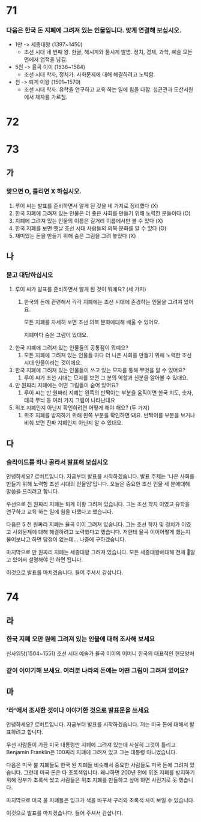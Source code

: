 # 71
### 다음은 한국 돈 지폐에 그려져 있는 인물입니다. 맞게 연결해 보십시오.
* 1만 -> 세종대왕 (1397~1450) 
	* 조선 시대 네 번째 왕. 한글, 해시계와 물시계 발명. 정치, 경제, 과학, 예술 모든 면에서 업적을 남김.
* 5천 -> 율곡 이이 (1536~1584) 
	* 조선 시대 학자, 정치가. 사회문제에 대해 해결하려고 노력함.
* 천 -> 퇴계 이왕 (1501~1570) 
	* 조선 시대 학자. 유학을 연구하고 교육 하는 일에 힘을 다함. 성균관과 도산서원에서 제자를 가르침.
# 72
# 73
## 가
### 맞으면 O, 틀리면 X 하십시오.
1. 루이 씨는 발표를 준비하면서 알게 된 것을 네 가지로 정리했다 (X)
2. 한국 지폐에 그려져 있는 인물은 더 좋은 사회를 만들기 위해 노력한 분들이다 (O)
3. 지폐에 그려져 있는 인물의 이름은 길거리 이름에서만 볼 수 있다 (X)
4. 한국 지폐를 보면 옛날 조선 시대 사람들의 의복 문화를 알 수 있다 (O)
5. 재미있는 돈을 만들기 위해 숨은 그림을 그려 놓었다 (X)
## 나
### 묻고 대답하십시오
1. 루이 씨가 발표를 준비하면서 알게 된 것이 뭐예요? (세 가지)
	1. 한국의 돈에 관련해서 각각 지폐에는 조선 시대에 존경하는 인물을 그려져 있어요.
	   
	   모든 지폐를 자세히 보면 조선 의복 문화에대해 배울 수 있어요.
	
       지폐마다 숨은 그림이 있대요.
2. 한국 지폐에 그려져 있는 인물들의 공통점이 뭐예요?
	1. 모든 지폐에 그려져 있는 인물들 마다 더 나은 사회를 만들기 위해 노력한 조선 시대 인물이라는 것이에요.
3. 한국 지폐에 그려져 있는 인물들이 쓰고 있는 모자를 통해 무엇을 알 수 있어요?
	1. 루이 씨가 조선 시대는 모자를 보면 그 분의 역할과 신분을 알아볼 수 있대요.
4. 만 원짜리 지폐에는 어떤 그림들이 숨어 있어요?
	1. 루이 씨는 만 원짜리 지폐는 왼쪽의 반짝이는 부분을 움직이면 한국 지도, 숫자, 태극 무늬 등 여러 가지 그림이 나타난대요
5. 위조 지폐인지 아닌지 확인하려면 어떻게 해야 해요? (두 가지)
	1. 위조 지폐를 방지하기 위해 왼쪽 부분을 확인하면 돼요. 반짝이를 부분을 보거나 비춰 보면 진짜 지폐인지 아닌지 알 수 있대요.
## 다
### 슬라이드를 하나 골라서 발표해 보십시오
안녕하세요? 로버트입니다. 지금부터 발표를 시작하겠습니다. 발표 주제는 '나은 사회를 만들기 위해 노력함 조선 시대의 인물임'입니다. 오늘은 중요한 조선 인물 세 분에대해 말씀을 드리려고 합니다.

우선으로 천 원짜리 지폐는 퇴계 이황 그려져 있습니다. 그는 조선 학자 이였고 유학을 연구하고 교육 하는 일에 힘을 다했다고 했습니다.

다음은 5 천 원짜리 지폐는 율곡 이이 그려져 있습니다. 그는 조선 학자 및 정치가 이였고 사회문제에 대해 해결하려고 노력했다고 했습니다. 저한테 율곡 이이어떻게 했는지 물어보냐고 하면 답정이 없는데... 나중에 구하겠습니다.

마지막으로 만 원짜리 지폐는 세종대왕 그려져 있습니다. 모든 세종대왕에대해 전체 알고 있어서 설명해야 안 하면 됩니다.

이것으로 발표를 마치겠습니다. 들어 주셔서 감삽니다.
# 74
## 라
### 한국 지폐 오만 원에 그려져 있는 인물에 대해 조사해 보세요
신사임당(1504~1551)
조선 시대 예술가 율곡 이이의 어머니 한국의 대표적인 현모양처
### 같이 이야기해 보세요. 여러분 나라의 돈에는 어떤 그림이 그려져 있어요?

## 마
### '라'에서 조사한 것이나 이야기한 것으로 발표문을 쓰세요

안녕하세요? 로버트입니다. 지금부터 발표를 시작하겠습니다. 저는 미국 돈에 대해서 발표하려고 합니다.

우선 사람들이 가끔 미국 대통령만 지폐에 그려져 있는데 사실히 그것이 틀리고 Benjamin Franklin은 100짜리 지폐에 그려져 있고 그는 대통령 아니었습니다.

다음은 미국 불 지폐들도 한국 원 지폐들 비슷해서 중요한 사람들도 미국 돈에 그려져 있습니다. 그런데 미국 돈은 다 초록색입니다. 왜냐하면 200년 전에 위조 지폐를 방지하기 위해 정부가 초록색 썼고 사람들은 위조 지폐를 만들하고 싶어 하면 사진기로 못 했습니다.

마지막으로 미국 불 지폐들은 잉크가 색을 바꾸서 구리와 초록색 사이 보일 수 있습니다.

이것으로 발표를 마치겠습니다. 들어 주셔서 감삽니다.
